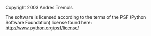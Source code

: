 Copyright 2003 Andres Tremols

The software is licensed according to the terms of the PSF (Python Software Foundation) license found here: http://www.python.org/psf/license/